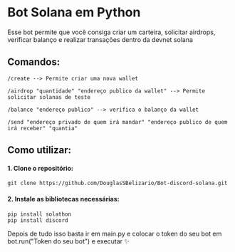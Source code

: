 # Bot Solana em Python
Esse bot permite que você consiga criar um carteira, solicitar airdrops, verificar balanço e realizar transações dentro da devnet solana

## Comandos:
```
/create --> Permite criar uma nova wallet 
```
```
/airdrop "quantidade" "endereço publico da wallet" --> Permite solicitar solanas de teste
```
```
/balance "endereço publico" --> verifica o balanço da wallet
```
```
/send "endereço privado de quem irá mandar" "endereço publico de quem irá receber" "quantia"
```

## Como utilizar:
#### 1. Clone o repositório:
```
git clone https://github.com/DouglasSBelizario/Bot-discord-solana.git
```
#### 2. Instale as bibliotecas necessárias:
```prompt
pip install solathon
pip install discord
```

Depois de tudo isso basta ir em main.py e colocar o token do seu bot em bot.run("Token do seu bot") e executar ✨
